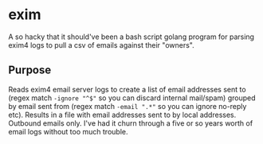 # exim

A so hacky that it should've been a bash script golang program for parsing exim4 logs to pull a csv of emails against their "owners".

## Purpose

Reads exim4 email server logs to create a list of email addresses sent to (regex match `-ignore "^$"` so you can discard internal mail/spam) grouped by email sent from (regex match `-email ".*"` so you can ignore no-reply etc). Results in a file with email addresses sent to by local addresses. Outbound emails only. I've had it churn through a five or so years worth of email logs without too much trouble.